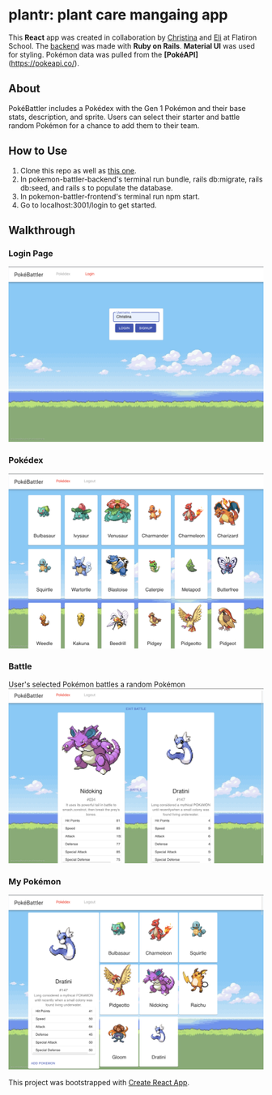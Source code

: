 # plantr: plant care mangaing app
This **React** app was created in collaboration by [Christina](https://github.com/christinamcmahon) and [Eli](https://github.com/eliastooloee) at Flatiron School. The [backend](https://github.com/christinamcmahon/pokemon-battler-backend) was made with **Ruby on Rails**. **Material UI** was used for styling. Pokémon data was pulled from the **[PokéAPI]**(https://pokeapi.co/).

## About
PokéBattler includes a Pokédex with the Gen 1 Pokémon and their base stats, description, and sprite. Users can select their starter and battle random Pokémon for a chance to add them to their team.

## How to Use
1. Clone this repo as well as [this one](https://github.com/christinamcmahon/pokemon-battler-backend).
2. In pokemon-battler-backend's terminal run bundle, rails db:migrate, rails db:seed, and rails s to populate the database.
3. In pokemon-battler-frontend's terminal run npm start.
4. Go to localhost:3001/login to get started.

## Walkthrough
### Login Page
!["login page"](/screenshots/login.png)

### Pokédex
!["Pokédex"](/screenshots/pokedex.png)

### Battle
User's selected Pokémon battles a random Pokémon
!["Pokémon Battle"](/screenshots/battle.png)

### My Pokémon
!["My Pokémon"](/screenshots/my-pokemon.png)

This project was bootstrapped with [Create React App](https://github.com/facebook/create-react-app).
